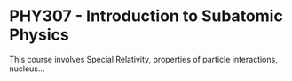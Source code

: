 # PHY307 - Introduction to Subatomic Physics

This course involves Special Relativity, properties of particle interactions, nucleus...
